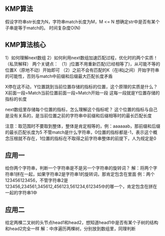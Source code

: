 ## KMP算法
假设字符串str长度为N，字符串match长度为M，M <= N
想确定str中是否有某个子串是等于match的。
时间复杂度O(N)

## KMP算法核心
1）如何理解next数组
2）如何利用next数组加速匹配过程，优化时的两个实质！（私货解释）
   两个关键点：
   （1）j位置不用重新匹配(已经相等了)，从可能不等的位置X（原地不动）开始即可
   （2）之前不会有匹配的K（在i和j之间）开始字符串的可能性，否则与match中前缀和后缀最大匹配长度矛盾
   
   X停在这不动，Y位置跳到当前位置存储的指标的位置，这个原理的实质是什么？
   X前面一段=Match当前位置前面一段=Match开始一段   这每一段就是Y位置存储的指标的长度
   
   

next数组里存储每个位置的指标，怎么理解这个指标呢？ 
这个位置的指标与自己是没有关系的，是当前位置之前的字符串中前缀和后缀相等时的最长匹配长度

注意：取范围时不要取到整体，整体是肯定相等的，例：aaaaaab，那前缀和后缀的最长匹配长度为5
不管match是什么字符串，0位置的指标都是-1，表示这个概念压根就不存在，1位置的指标在不取得之前字符串整体的前提下，人为规定是0


## 应用一
给你两个字符串，判断一个字符串是不是另一个字符串的旋转词？
解：将两个字符串1拼在一起，如果字符串2是字符串1的旋转词，那肯定包含在里面
例：两个123456123456，不管字符串2是123456,234561,345612,456123,561234,612345中的哪一个，肯定包含在拼在一起的字符串1中

## 应用二
给定两棵二叉树的头节点head1和head2，想知道head1中是否有某个子树的结构和head2完全一样
解：中序遍历两棵树，分别放到数组里，同理判断

